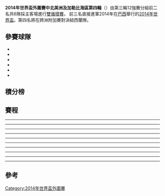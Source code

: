 **2014年世界盃外圍賽中北美洲及加勒比海區第四輪**（）由第三輪12強賽分組前二名共6隊採主客場進行[雙循環賽](../Page/循环赛.md "wikilink")。
前三名直接進軍2014年在[巴西](../Page/巴西.md "wikilink")舉行的[2014年世界盃](https://zh.wikipedia.org/wiki/2014年世界盃足球賽 "wikilink")。第四名將在跨洲附加賽對決紐西蘭隊。

## 參賽球隊

  -
  -
  -
  -
  -
  -
## 積分榜

## 賽程

<div id="Mexico0v0Jamaica">

</div>

<div id="Honduras2v1United States ">

</div>

<div id=" Panama2v2Costa Rica">

</div>

-----

<div id="Jamaica v Panama">

</div>

<div id="Honduras v Mexico">

</div>

<div id="United States v  Costa Rica">

</div>

-----

<div id="Mexico  v  United States">

</div>

<div id="Panama v Honduras">

</div>

<div id="Costa Rica v Jamaica">

</div>

-----

<div id="Jamaica v  Mexico">

</div>

-----

<div id="Jamaica v United States">

</div>

<div id="Costa Rica v  Honduras">

</div>

<div id="Panama v Mexico">

</div>

-----

<div id="Mexico v  Costa Rica">

</div>

<div id="Honduras v Jamaica">

</div>

<div id="United States v  Panama">

</div>

-----

<div id="United States  v Honduras">

</div>

<div id="Costa Rica v  Jamaica">

</div>

-----

<div id="Mexico v  Honduras">

</div>

<div id="Panama v Jamaica">

</div>

<div id="Costa Rica v United States">

</div>

-----

<div id="Jamaica v  Costa Rica">

</div>

<div id="Honduras v Panama">

</div>

<div id="United States v Mexico">

</div>

-----

<div id="Mexico v  Panama">

</div>

<div id="Honduras v Costa Rica">

</div>

<div id="United States v  Jamaica">

</div>

-----

<div id="Jamaica v  Honduras">

</div>

<div id="Panama v United States ">

</div>

<div id="Costa Rica v  Mexico">

</div>

## 參考

[Category:2014年世界盃外圍賽](https://zh.wikipedia.org/wiki/Category:2014年世界盃外圍賽 "wikilink")